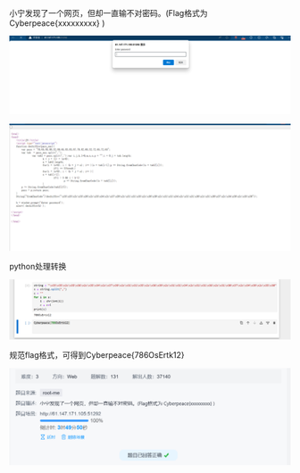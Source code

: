 小宁发现了一个网页，但却一直输不对密码。(Flag格式为 Cyberpeace{xxxxxxxxx} )



![alt text](image-5.png)



![alt text](image-4.png)


python处理转换

![alt text](image-6.png)


规范flag格式，可得到Cyberpeace{786OsErtk12}


![alt text](image-7.png)